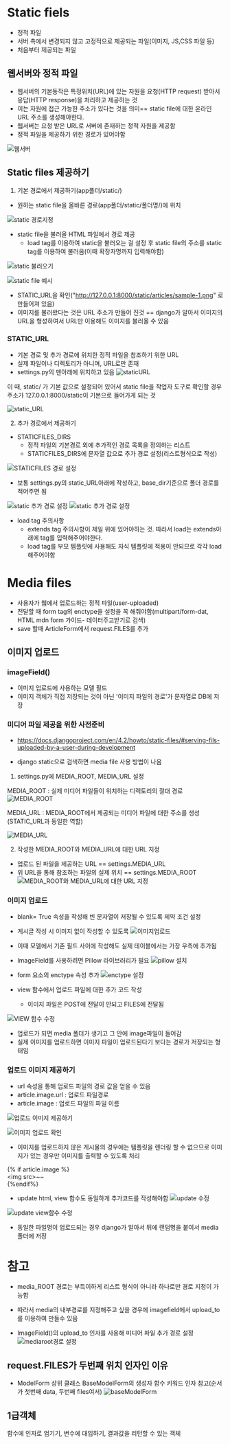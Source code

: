 # Static fiels
* 정적 파일
* 서버 측에서 변경되지 않고 고정적으로 제공되는 파일(이미지, JS,CSS 파일 등)
* 처음부터 제공되는 파일

## 웹서버와 정적 파일
* 웹서버의 기본동작은 특정위치(URL)에 있는 자원을 요청(HTTP request) 받아서 응답(HTTP response)을 처리하고 제공하는 것
* 이는 자원에 접근 가능한 주소가 있다는 것을 의미== static file에 대한 온라인 URL 주소를 생성해야한다.
* 웹서버는 요청 받은 URL로 서버에 존재하는 정적 자원을 제공함
* 정적 파일을 제공하기 위한 경로가 있어야함

![웹서버](../%EC%9D%B4%EB%AF%B8%EC%A7%80/240328/%EC%9B%B9%EC%84%9C%EB%B2%84.PNG)

## Static files 제공하기
1. 기본 경로에서 제공하기(app폴더/static/)
- 원하는 static file을 올바른 경로(app폴더/static/폴더명/)에 위치

![static 경로지정](<../이미지/240328/static 경로 지정.PNG>)

- static file을 불러올 HTML 파일에서 경로 제공
    - load tag를 이용하여 static을 불러오는 걸 설정 후 static file의 주소를 static tag를 이용하여 불러옴(이때 확장자명까지 입력해야함)

![static 불러오기](<../이미지/240328/static 불러오기.PNG>)

![static file 예시](<../이미지/240328/static files 불러오기 예시.PNG>)
- STATIC_URL을 확인("http://127.0.0.1:8000/static/articles/sample-1.png" 로 만들어져 있음)
- 이미지를 불러왔다는 것은 URL 주소가 만들어 진것 == django가 알아서 이미지의 URL을 형성하여서 URL만 이용해도 이미지를 불러올 수 있음

### STATIC_URL
* 기본 경로 및 추가 경로에 위치한 정적 파일을 참조하기 위한 URL
* 실제 파일이나 디렉토리가 아니며, URL로만 존재
* settings.py의 맨아래에 위치하고 있음
![staticURL](../%EC%9D%B4%EB%AF%B8%EC%A7%80/240328/static_URL.PNG)

이 때, static/ 가 기본 값으로 설정되어 있어서 static file을 작업자 도구로 확인할 경우 주소가 127.0.0.1:8000/static이 기본으로 들어가게 되는 것

![static_URL](<../이미지/240328/static URL 경로.PNG>)


2. 추가 경로에서 제공하기
* STATICFILES_DIRS 
    * 정적 파일의 기본경로 외에 추가적인 경로 목록을 정의하는 리스트
    * STATICFILES_DIRS에 문자열 값으로 추가 경로 설정(리스트형식으로 작성)

![STATICFILES 경로 설정](<../이미지/240328/STATICFILES_DIRS 설정.PNG>)
* 보통 settings.py의 static_URL아래에 작성하고, base_dir기준으로 폴더 경로를 적어주면 됨

![static 추가 경로 설정](<../이미지/240328/static추가경로 설정.PNG>)
![static 추가 경로 설정](../%EC%9D%B4%EB%AF%B8%EC%A7%80/240328/static%EC%B6%94%EA%B0%80%EA%B2%BD%EB%A1%9C.PNG)

* load tag 주의사항 
    * extends tag 주의사항이 제일 위에 있어야하는 것. 따라서 load는 extends아래에 tag를 입력해주어야한다.
    * load tag를 부모 템플릿에 사용해도 자식 템플릿에 적용이 안되므로 각각 load해주어야함


# Media files
* 사용자가 웹에서 업로드하는 정적 파일(user-uploaded)
* 전달할 때 form tag의 enctype을 설정을 꼭 해줘야함(multipart/form-dat, HTML mdn form 가이드- 데이터주고받기로 검색)
* save 할때 ArticleForm에서 request.FILES를 추가
## 이미지 업로드
### imageField()
* 이미지 업로드에 사용하는 모델 필드
* 이미지 객체가 직접 저장되는 것이 아닌 '이미지 파일의 경로'가 문자열로 DB에 저장

### 미디어 파일 제공을 위한 사전준비
* https://docs.djangoproject.com/en/4.2/howto/static-files/#serving-fils-uploaded-by-a-user-during-development

* django static으로 검색하면 media file 사용 방법이 나옴

1. settings.py에 MEDIA_ROOT, MEDIA_URL 설정

MEDIA_ROOT : 실제 미디어 파일들이 위치하는 디렉토리의 절대 경로
![MEDIA_ROOT](../%EC%9D%B4%EB%AF%B8%EC%A7%80/240328/MEDIA_ROOT.PNG)

MEDIA_URL : MEDIA_ROOT에서 제공되는 미디어 파일에 대한 주소를 생성(STATIC_URL과 동일한 역할)

![MEDIA_URL](../%EC%9D%B4%EB%AF%B8%EC%A7%80/240328/MEDIA_URL.PNG)

2. 작성한 MEDIA_ROOT와 MEDIA_URL에 대한 URL 지정
* 업로드 된 파일을 제공하는 URL == settings.MEDIA_URL
* 위 URL을 통해 참조하는 파일의 실제 위치 == settings.MEDIA_ROOT
![MEDIA_ROOT와 MEDIA_URL에 대한 URL 지정](<../이미지/240328/MEDIA_ROOT와 MEDIAURL에 대한 url 지정.PNG>)

### 이미지 업로드
* blank= True 속성을 작성해 빈 문자열이 저장될 수 있도록 제약 조건 설정
* 게시글 작성 시 이미지 없이 작성할 수 있도록
![이미지업로드](<../이미지/240328/이미지 업로드.PNG>)
* 이때 모델에서 기존 필드 사이에 작성해도 실제 테이블에서는 가장 우측에 추가됨

* ImageField를 사용하려면 Pillow 라이브러리가 필요
![pillow 설치](<../이미지/240328/pip pillow.PNG>)

* form 요소의 enctype 속성 추가
![enctype 설정](<../이미지/240328/enctype 설정.PNG>)

* view 함수에서 업로드 파일에 대한 추가 코드 작성
    * 이미지 파일은 POST에 전달이 안되고 FILES에 전달됨

![VIEW 함수 수정](<../이미지/240328/이미지 view함수 수정.PNG>)

* 업로드가 되면 media 폴더가 생기고 그 안에 image파일이 들어감
* 실제 이미지를 업로드하면 이미지 파일이 업로드된다기 보다는 경로가 저장되는 형태임

### 업로드 이미지 제공하기
* url 속성을 통해 업로드 파일의 경로 값을 얻을 수 있음
* article.image.url : 업로드 파일경로
* article.image : 업로드 파일의 파일 이름

![업로드 이미지 제공하기](<../이미지/240328/업로드 이미지 제공.PNG>)

![이미지 업로드 확인](<../이미지/240328/이미지 업로드 확인.PNG>)

* 이미지를 업로드하지 않은 게시물의 경우에는 템플릿을 렌더링 할 수 없으므로 이미지가 있는 경우만 이미지를 출력할 수 있도록 처리

{% if article.image %}<br>
    \<img src>~~<br>
{%endif%}<br>

* update html, view 함수도 동일하게 추가코드를 작성해야함
![update 수정](<../이미지/240328/update 수정.PNG>)

![update view함수 수정](<../이미지/240328/updateview 수정.PNG>)

* 동일한 파일명이 업로드되는 경우 django가 알아서 뒤에 랜덤명을 붙여서 media 폴더에 저장

# 참고
* media_ROOT 경로는 부득이하게 리스트 형식이 아니라 하나로만 경로 지정이 가능함

* 따라서 media의 내부경로를 지정해주고 싶을 경우에 imagefield에서 upload_to를 이용하여 만들수 있음

* ImageField()의 upload_to 인자를 사용해 미디어 파일 추가 경로 설정
![mediaroot경로 설정](<../이미지/240328/image mediaroot경로 설정.PNG>)

## request.FILES가 두번째 위치 인자인 이유
* ModelForm 상위 클래스 BaseModelForm의 생성자 함수 키워드 인자 참고(순서가 첫번째 data, 두번째 files여서)
![baseModelForm](../%EC%9D%B4%EB%AF%B8%EC%A7%80/240328/requestfiles%EC%88%9C%EC%84%9C.PNG)

## 1급객체
함수에 인자로 엄기기, 변수에 대입하기, 결과값을 리턴할 수 있는 객체